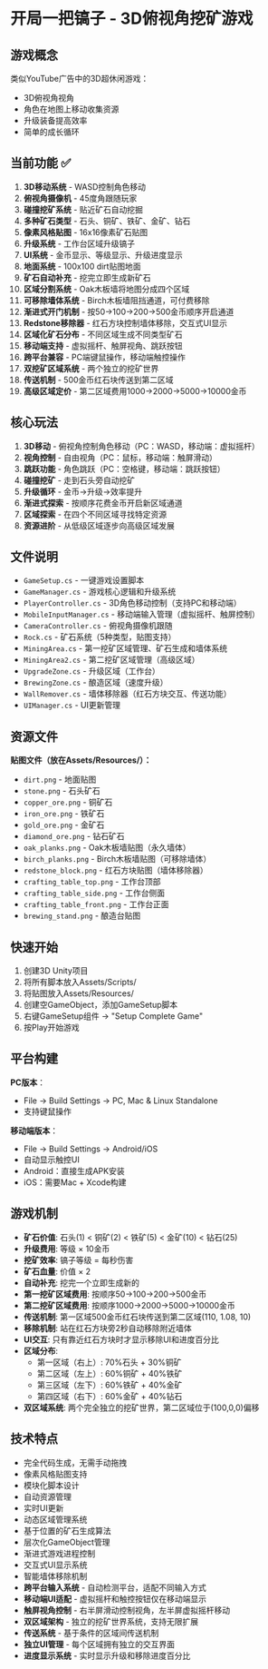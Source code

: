 # 开局一把镐子 - 3D俯视角挖矿游戏

## 游戏概念
类似YouTube广告中的3D超休闲游戏：
- 3D俯视角视角
- 角色在地图上移动收集资源
- 升级装备提高效率
- 简单的成长循环

## 当前功能 ✅
1. **3D移动系统** - WASD控制角色移动
2. **俯视角摄像机** - 45度角跟随玩家
3. **碰撞挖矿系统** - 贴近矿石自动挖掘
4. **多种矿石类型** - 石头、铜矿、铁矿、金矿、钻石
5. **像素风格贴图** - 16x16像素矿石贴图
6. **升级系统** - 工作台区域升级镐子
7. **UI系统** - 金币显示、等级显示、升级进度显示
8. **地面系统** - 100x100 dirt贴图地面
9. **矿石自动补充** - 挖完立即生成新矿石
10. **区域分割系统** - Oak木板墙将地图分成四个区域
11. **可移除墙体系统** - Birch木板墙阻挡通道，可付费移除
12. **渐进式开门机制** - 按50→100→200→500金币顺序开启通道
13. **Redstone移除器** - 红石方块控制墙体移除，交互式UI显示
14. **区域化矿石分布** - 不同区域生成不同类型矿石
15. **移动端支持** - 虚拟摇杆、触屏视角、跳跃按钮
16. **跨平台兼容** - PC端键鼠操作，移动端触控操作
17. **双挖矿区域系统** - 两个独立的挖矿世界
18. **传送机制** - 500金币红石块传送到第二区域
19. **高级区域定价** - 第二区域费用1000→2000→5000→10000金币

## 核心玩法
1. **3D移动** - 俯视角控制角色移动（PC：WASD，移动端：虚拟摇杆）
2. **视角控制** - 自由视角（PC：鼠标，移动端：触屏滑动）
3. **跳跃功能** - 角色跳跃（PC：空格键，移动端：跳跃按钮）
4. **碰撞挖矿** - 走到石头旁自动挖矿
5. **升级循环** - 金币→升级→效率提升
6. **渐进式探索** - 按顺序花费金币开启新区域通道
7. **区域探索** - 在四个不同区域寻找特定资源
8. **资源进阶** - 从低级区域逐步向高级区域发展

## 文件说明
- `GameSetup.cs` - 一键游戏设置脚本
- `GameManager.cs` - 游戏核心逻辑和升级系统
- `PlayerController.cs` - 3D角色移动控制（支持PC和移动端）
- `MobileInputManager.cs` - 移动端输入管理（虚拟摇杆、触屏控制）
- `CameraController.cs` - 俯视角摄像机跟随
- `Rock.cs` - 矿石系统（5种类型，贴图支持）
- `MiningArea.cs` - 第一挖矿区域管理、矿石生成和墙体系统
- `MiningArea2.cs` - 第二挖矿区域管理（高级区域）
- `UpgradeZone.cs` - 升级区域（工作台）
- `BrewingZone.cs` - 酿造区域（速度升级）
- `WallRemover.cs` - 墙体移除器（红石方块交互、传送功能）
- `UIManager.cs` - UI更新管理

## 资源文件
**贴图文件（放在Assets/Resources/）：**
- `dirt.png` - 地面贴图
- `stone.png` - 石头矿石
- `copper_ore.png` - 铜矿石
- `iron_ore.png` - 铁矿石
- `gold_ore.png` - 金矿石
- `diamond_ore.png` - 钻石矿石
- `oak_planks.png` - Oak木板墙贴图（永久墙体）
- `birch_planks.png` - Birch木板墙贴图（可移除墙体）
- `redstone_block.png` - 红石方块贴图（墙体移除器）
- `crafting_table_top.png` - 工作台顶部
- `crafting_table_side.png` - 工作台侧面
- `crafting_table_front.png` - 工作台正面
- `brewing_stand.png` - 酿造台贴图

## 快速开始
1. 创建3D Unity项目
2. 将所有脚本放入Assets/Scripts/
3. 将贴图放入Assets/Resources/
4. 创建空GameObject，添加GameSetup脚本
5. 右键GameSetup组件 → "Setup Complete Game"
6. 按Play开始游戏

## 平台构建
**PC版本**：
- File → Build Settings → PC, Mac & Linux Standalone
- 支持键鼠操作

**移动端版本**：
- File → Build Settings → Android/iOS
- 自动显示触控UI
- Android：直接生成APK安装
- iOS：需要Mac + Xcode构建

## 游戏机制
- **矿石价值**: 石头(1) < 铜矿(2) < 铁矿(5) < 金矿(10) < 钻石(25)
- **升级费用**: 等级 × 10金币
- **挖矿效率**: 镐子等级 = 每秒伤害
- **矿石血量**: 价值 × 2
- **自动补充**: 挖完一个立即生成新的
- **第一挖矿区域费用**: 按顺序50→100→200→500金币
- **第二挖矿区域费用**: 按顺序1000→2000→5000→10000金币
- **传送机制**: 第一区域500金币红石块传送到第二区域(110, 1.08, 10)
- **移除机制**: 站在红石方块旁2秒自动移除附近墙体
- **UI交互**: 只有靠近红石方块时才显示移除UI和进度百分比
- **区域分布**: 
  - 第一区域（右上）: 70%石头 + 30%铜矿
  - 第二区域（左上）: 60%铜矿 + 40%铁矿
  - 第三区域（左下）: 60%铁矿 + 40%金矿
  - 第四区域（右下）: 60%金矿 + 40%钻石
- **双区域系统**: 两个完全独立的挖矿世界，第二区域位于(100,0,0)偏移

## 技术特点
- 完全代码生成，无需手动拖拽
- 像素风格贴图支持
- 模块化脚本设计
- 自动资源管理
- 实时UI更新
- 动态区域管理系统
- 基于位置的矿石生成算法
- 层次化GameObject管理
- 渐进式游戏进程控制
- 交互式UI显示系统
- 智能墙体移除机制
- **跨平台输入系统** - 自动检测平台，适配不同输入方式
- **移动端UI适配** - 虚拟摇杆和触控按钮仅在移动端显示
- **触屏视角控制** - 右半屏滑动控制视角，左半屏虚拟摇杆移动
- **双区域架构** - 独立的挖矿世界系统，支持无限扩展
- **传送系统** - 基于条件的区域间传送机制
- **独立UI管理** - 每个区域拥有独立的交互界面
- **进度显示系统** - 实时显示升级和移除进度百分比